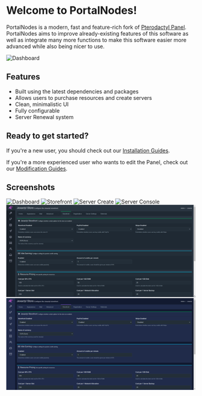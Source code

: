 # Welcome to PortalNodes!

PortalNodes is a modern, fast and feature-rich fork of [Pterodactyl Panel](https://github.com/pterodactyl/panel).
PortalNodes aims to improve already-existing features of this software as well as integrate many more functions
to make this software easier more advanced while also being nicer to use.

![Dashboard](https://cdn.discordapp.com/attachments/927394141158133760/1034607072316231740/unknown.png)

## Features
- Built using the latest dependencies and packages
- Allows users to purchase resources and create servers
- Clean, minimalistic UI
- Fully configurable
- Server Renewal system

## Ready to get started?
If you're a new user, you should check out our [Installation Guides](https://docs.PortalNodes.com/#/latest/panel/install/dependencies).

If you're a more experienced user who wants to edit the Panel, check out our [Modification Guides](https://docs.PortalNodes.com/#/latest/build/install).

## Screenshots
![Dashboard](https://cdn.discordapp.com/attachments/927394141158133760/1034607072316231740/unknown.png)
![Storefront](https://cdn.discordapp.com/attachments/1034607211630051358/1034607643744014336/unknown.png)
![Server Create](https://cdn.discordapp.com/attachments/1034607211630051358/1034607749536956466/unknown.png)
![Server Console](https://cdn.discordapp.com/attachments/927394141158133760/1034607072895053845/unknown.png)
![Admin Default](public/images/new/admin-default.png)
![Admin Theme](public/images/new/admin-blue.png)
